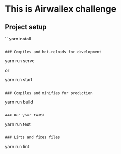 # This is Airwallex challenge

## Project setup
``
yarn install
```

### Compiles and hot-reloads for development
```
yarn run serve

or

yarn run start
```

### Compiles and minifies for production
```
yarn run build
```

### Run your tests
```
yarn run test
```

### Lints and fixes files
```
yarn run lint
```